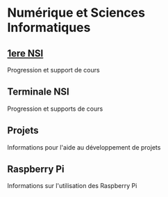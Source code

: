 # Numérique et Sciences Informatiques

## [1ere NSI](https://github.com/SoproLab/NSI/tree/master/_1ere_NSI)
Progression et support de cours

## Terminale NSI
Progression et supports de cours 

## Projets
Informations pour l'aide au développement de projets

## Raspberry Pi
Informations sur l'utilisation des Raspberry Pi
